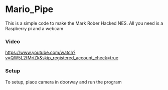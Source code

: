 # Mario_Pipe
This is a simple code to make the Mark Rober Hacked NES. All you need is a Raspberry pi and a webcam 

### Video
https://www.youtube.com/watch?v=QW5L2fMriZk&skip_registered_account_check=true

### Setup
To setup, place camera in doorway and run the program
